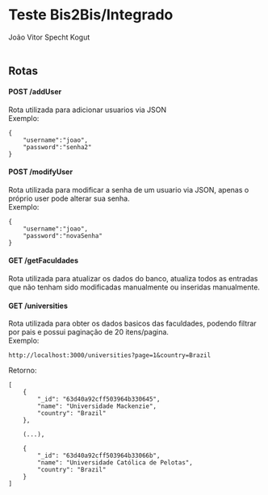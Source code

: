 <h1>Teste Bis2Bis/Integrado</h1>
João Vitor Specht Kogut
<br>
<br>
<h2>Rotas</h2>
<h4>POST  /addUser </h4>
Rota utilizada para adicionar usuarios via JSON
<br>Exemplo:<br>

```
{
	"username":"joao",
	"password":"senha2"
}
```

<h4>POST  /modifyUser</h4>
Rota utilizada para modificar a senha de um usuario via JSON, apenas o próprio user pode alterar sua senha.
<br>Exemplo:<br>

```
{
	"username":"joao",
	"password":"novaSenha"
}
```

<h4>GET  /getFaculdades</h4>
Rota utilizada para atualizar os dados do banco, atualiza todos as entradas que não tenham sido modificadas manualmente ou inseridas manualmente.

<br>

<h4>GET  /universities</h4>
Rota utilizada para obter os dados basicos das faculdades, podendo filtrar por pais e possui paginação de 20 itens/pagina.
<br>Exemplo:<br>

```
http://localhost:3000/universities?page=1&country=Brazil
```
Retorno:<br>
```
[
	{
		"_id": "63d40a92cff503964b330645",
		"name": "Universidade Mackenzie",
		"country": "Brazil"
	},

	(...),

	{
		"_id": "63d40a92cff503964b33066b",
		"name": "Universidade Católica de Pelotas",
		"country": "Brazil"
	}
]
```

